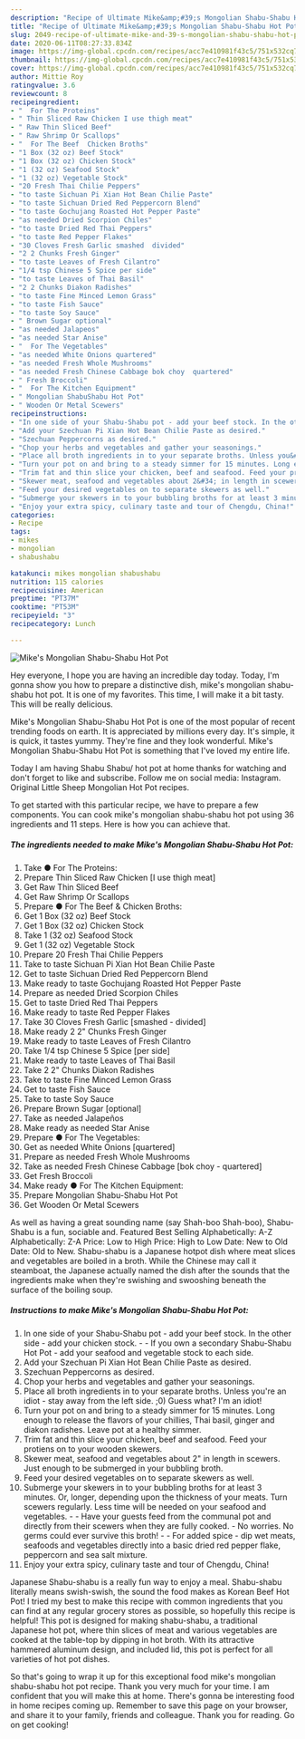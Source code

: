 ```yaml
---
description: "Recipe of Ultimate Mike&amp;#39;s Mongolian Shabu-Shabu Hot Pot"
title: "Recipe of Ultimate Mike&amp;#39;s Mongolian Shabu-Shabu Hot Pot"
slug: 2049-recipe-of-ultimate-mike-and-39-s-mongolian-shabu-shabu-hot-pot
date: 2020-06-11T08:27:33.834Z
image: https://img-global.cpcdn.com/recipes/acc7e410981f43c5/751x532cq70/mikes-mongolian-shabu-shabu-hot-pot-recipe-main-photo.jpg
thumbnail: https://img-global.cpcdn.com/recipes/acc7e410981f43c5/751x532cq70/mikes-mongolian-shabu-shabu-hot-pot-recipe-main-photo.jpg
cover: https://img-global.cpcdn.com/recipes/acc7e410981f43c5/751x532cq70/mikes-mongolian-shabu-shabu-hot-pot-recipe-main-photo.jpg
author: Mittie Roy
ratingvalue: 3.6
reviewcount: 8
recipeingredient:
- "  For The Proteins"
- " Thin Sliced Raw Chicken I use thigh meat"
- " Raw Thin Sliced Beef"
- " Raw Shrimp Or Scallops"
- "  For The Beef  Chicken Broths"
- "1 Box (32 oz) Beef Stock"
- "1 Box (32 oz) Chicken Stock"
- "1 (32 oz) Seafood Stock"
- "1 (32 oz) Vegetable Stock"
- "20 Fresh Thai Chilie Peppers"
- "to taste Sichuan Pi Xian Hot Bean Chilie Paste"
- "to taste Sichuan Dried Red Peppercorn Blend"
- "to taste Gochujang Roasted Hot Pepper Paste"
- "as needed Dried Scorpion Chiles"
- "to taste Dried Red Thai Peppers"
- "to taste Red Pepper Flakes"
- "30 Cloves Fresh Garlic smashed  divided"
- "2 2 Chunks Fresh Ginger"
- "to taste Leaves of Fresh Cilantro"
- "1/4 tsp Chinese 5 Spice per side"
- "to taste Leaves of Thai Basil"
- "2 2 Chunks Diakon Radishes"
- "to taste Fine Minced Lemon Grass"
- "to taste Fish Sauce"
- "to taste Soy Sauce"
- " Brown Sugar optional"
- "as needed Jalapeos"
- "as needed Star Anise"
- "  For The Vegetables"
- "as needed White Onions quartered"
- "as needed Fresh Whole Mushrooms"
- "as needed Fresh Chinese Cabbage bok choy  quartered"
- " Fresh Broccoli"
- "  For The Kitchen Equipment"
- " Mongolian ShabuShabu Hot Pot"
- " Wooden Or Metal Scewers"
recipeinstructions:
- "In one side of your Shabu-Shabu pot - add your beef stock. In the other side - add your chicken stock.  If you own a secondary Shabu-Shabu Hot Pot - add your seafood and vegetable stock to each side."
- "Add your Szechuan Pi Xian Hot Bean Chilie Paste as desired."
- "Szechuan Peppercorns as desired."
- "Chop your herbs and vegetables and gather your seasonings."
- "Place all broth ingredients in to your separate broths. Unless you&#39;re an idiot - stay away from the left side. ;0) Guess what? I&#39;m an idiot!"
- "Turn your pot on and bring to a steady simmer for 15 minutes. Long enough to release the flavors of your chillies, Thai basil, ginger and diakon radishes. Leave pot at a healthy simmer."
- "Trim fat and thin slice your chicken, beef and seafood. Feed your protiens on to your wooden skewers."
- "Skewer meat, seafood and vegetables about 2&#34; in length in scewers. Just enough to be submerged in your bubbling broth."
- "Feed your desired vegetables on to separate skewers as well."
- "Submerge your skewers in to your bubbling broths for at least 3 minutes. Or, longer, depending upon the thickness of your meats. Turn scewers regularly. Less time will be needed on your seafood and vegetables.  Have your guests feed from the communal pot and directly from their scewers when they are fully cooked. No worries. No germs could ever survive this broth!  For added spice - dip wet meats, seafoods and vegetables directly into a basic dried red pepper flake, peppercorn and sea salt mixture."
- "Enjoy your extra spicy, culinary taste and tour of Chengdu, China!"
categories:
- Recipe
tags:
- mikes
- mongolian
- shabushabu

katakunci: mikes mongolian shabushabu 
nutrition: 115 calories
recipecuisine: American
preptime: "PT37M"
cooktime: "PT53M"
recipeyield: "3"
recipecategory: Lunch

---
```



![Mike&#39;s Mongolian Shabu-Shabu Hot Pot](https://img-global.cpcdn.com/recipes/acc7e410981f43c5/751x532cq70/mikes-mongolian-shabu-shabu-hot-pot-recipe-main-photo.jpg)

Hey everyone, I hope you are having an incredible day today. Today, I'm gonna show you how to prepare a distinctive dish, mike&#39;s mongolian shabu-shabu hot pot. It is one of my favorites. This time, I will make it a bit tasty. This will be really delicious.

Mike&#39;s Mongolian Shabu-Shabu Hot Pot is one of the most popular of recent trending foods on earth. It is appreciated by millions every day. It's simple, it is quick, it tastes yummy. They're fine and they look wonderful. Mike&#39;s Mongolian Shabu-Shabu Hot Pot is something that I've loved my entire life.

Today I am having Shabu Shabu/ hot pot at home thanks for watching and don&#39;t forget to like and subscribe. Follow me on social media: Instagram. Original Little Sheep Mongolian Hot Pot recipes.


To get started with this particular recipe, we have to prepare a few components. You can cook mike&#39;s mongolian shabu-shabu hot pot using 36 ingredients and 11 steps. Here is how you can achieve that.

<!--inarticleads1-->

##### The ingredients needed to make Mike&#39;s Mongolian Shabu-Shabu Hot Pot:

1. Take  ● For The Proteins:
1. Prepare  Thin Sliced Raw Chicken [I use thigh meat]
1. Get  Raw Thin Sliced Beef
1. Get  Raw Shrimp Or Scallops
1. Prepare  ● For The Beef &amp; Chicken Broths:
1. Get 1 Box (32 oz) Beef Stock
1. Get 1 Box (32 oz) Chicken Stock
1. Take 1 (32 oz) Seafood Stock
1. Get 1 (32 oz) Vegetable Stock
1. Prepare 20 Fresh Thai Chilie Peppers
1. Take to taste Sichuan Pi Xian Hot Bean Chilie Paste
1. Get to taste Sichuan Dried Red Peppercorn Blend
1. Make ready to taste Gochujang Roasted Hot Pepper Paste
1. Prepare as needed Dried Scorpion Chiles
1. Get to taste Dried Red Thai Peppers
1. Make ready to taste Red Pepper Flakes
1. Take 30 Cloves Fresh Garlic [smashed - divided]
1. Make ready 2 2&#34; Chunks Fresh Ginger
1. Make ready to taste Leaves of Fresh Cilantro
1. Take 1/4 tsp Chinese 5 Spice [per side]
1. Make ready to taste Leaves of Thai Basil
1. Take 2 2&#34; Chunks Diakon Radishes
1. Take to taste Fine Minced Lemon Grass
1. Get to taste Fish Sauce
1. Take to taste Soy Sauce
1. Prepare  Brown Sugar [optional]
1. Take as needed Jalapeños
1. Make ready as needed Star Anise
1. Prepare  ● For The Vegetables:
1. Get as needed White Onions [quartered]
1. Prepare as needed Fresh Whole Mushrooms
1. Take as needed Fresh Chinese Cabbage [bok choy - quartered]
1. Get  Fresh Broccoli
1. Make ready  ● For The Kitchen Equipment:
1. Prepare  Mongolian Shabu-Shabu Hot Pot
1. Get  Wooden Or Metal Scewers


As well as having a great sounding name (say Shah-boo Shah-boo), Shabu-Shabu is a fun, sociable and. Featured Best Selling Alphabetically: A-Z Alphabetically: Z-A Price: Low to High Price: High to Low Date: New to Old Date: Old to New. Shabu-shabu is a Japanese hotpot dish where meat slices and vegetables are boiled in a broth. While the Chinese may call it steamboat, the Japanese actually named the dish after the sounds that the ingredients make when they&#39;re swishing and swooshing beneath the surface of the boiling soup. 

<!--inarticleads2-->

##### Instructions to make Mike&#39;s Mongolian Shabu-Shabu Hot Pot:

1. In one side of your Shabu-Shabu pot - add your beef stock. In the other side - add your chicken stock. -  - If you own a secondary Shabu-Shabu Hot Pot - add your seafood and vegetable stock to each side.
1. Add your Szechuan Pi Xian Hot Bean Chilie Paste as desired.
1. Szechuan Peppercorns as desired.
1. Chop your herbs and vegetables and gather your seasonings.
1. Place all broth ingredients in to your separate broths. Unless you&#39;re an idiot - stay away from the left side. ;0) Guess what? I&#39;m an idiot!
1. Turn your pot on and bring to a steady simmer for 15 minutes. Long enough to release the flavors of your chillies, Thai basil, ginger and diakon radishes. Leave pot at a healthy simmer.
1. Trim fat and thin slice your chicken, beef and seafood. Feed your protiens on to your wooden skewers.
1. Skewer meat, seafood and vegetables about 2&#34; in length in scewers. Just enough to be submerged in your bubbling broth.
1. Feed your desired vegetables on to separate skewers as well.
1. Submerge your skewers in to your bubbling broths for at least 3 minutes. Or, longer, depending upon the thickness of your meats. Turn scewers regularly. Less time will be needed on your seafood and vegetables. -  - Have your guests feed from the communal pot and directly from their scewers when they are fully cooked. - No worries. No germs could ever survive this broth! -  - For added spice - dip wet meats, seafoods and vegetables directly into a basic dried red pepper flake, peppercorn and sea salt mixture.
1. Enjoy your extra spicy, culinary taste and tour of Chengdu, China!


Japanese Shabu-shabu is a really fun way to enjoy a meal. Shabu-shabu literally means swish-swish, the sound the food makes as Korean Beef Hot Pot! I tried my best to make this recipe with common ingredients that you can find at any regular grocery stores as possible, so hopefully this recipe is helpful! This pot is designed for making shabu-shabu, a traditional Japanese hot pot, where thin slices of meat and various vegetables are cooked at the table-top by dipping in hot broth. With its attractive hammered aluminum design, and included lid, this pot is perfect for all varieties of hot pot dishes. 

So that's going to wrap it up for this exceptional food mike&#39;s mongolian shabu-shabu hot pot recipe. Thank you very much for your time. I am confident that you will make this at home. There's gonna be interesting food in home recipes coming up. Remember to save this page on your browser, and share it to your family, friends and colleague. Thank you for reading. Go on get cooking!
